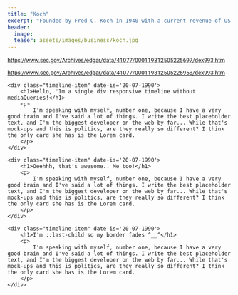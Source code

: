 ```yaml
---
title: "Koch"
excerpt: "Founded by Fred C. Koch in 1940 with a current revenue of ‎US $110 billion (2019)"
header:
  image: 
  teaser: assets/images/business/koch.jpg
---
```


https://www.sec.gov/Archives/edgar/data/41077/000119312505225697/dex993.htm

https://www.sec.gov/Archives/edgar/data/41077/000119312505225958/dex993.htm


<style type="text/css">
  
  // ----------------  THE BASICS

@import url('https://fonts.googleapis.com/css?family=Oswald|Roboto:400,700');

body {
	font-size: 14px;
	line-height: 1.5;
}

// ----------------  THE FONTS

h1, h2, h3, h4, h5, h6 {
	font-family: 'Oswald', sans-serif;
}

h1 {
	font-size: 2rem;
	margin-bottom: .5em;
}

p {
	font-family: 'Roboto', sans-serif;
	font-size: .8rem;
}

// ----------------  LAYOUT

.container {
	max-width: 1024px;
	width: 90%;
	margin: 0 auto;
}

// ----------------  THE FONTS

$border-color: rgba(black, .3);

.timeline-item {
	padding: 3em 2em 2em;
	position: relative;
	color: rgba(black, .7);
	border-left: 2px solid $border-color;
	
	p {
		font-size: 1rem;
	}
	
	&::before {
		content: attr(date-is);
		position: absolute;
		left: 2em;
		font-weight: bold;
		top: 1em;
		display: block;
		font-family: 'Roboto', sans-serif;
		font-weight: 700;
		font-size: .785rem;
	}

	&::after {
		width: 10px;
		height: 10px;
		display: block;
		top: 1em;
		position: absolute;
		left: -7px;
		border-radius: 10px;
		content: '';
		border: 2px solid $border-color;
		background: white;
	}

	&:last-child {
		border-image: linear-gradient(
			to bottom,
			$border-color 60%,
			rgba($border-color, 0)) 1 100%
		;
	}
}

</style>


<div class="container">
	
	<div class="timeline-item" date-is='20-07-1990'>
		<h1>Hello, 'Im a single div responsive timeline without mediaQueries!</h1>
		<p>
			I'm speaking with myself, number one, because I have a very good brain and I've said a lot of things. I write the best placeholder text, and I'm the biggest developer on the web by far... While that's mock-ups and this is politics, are they really so different? I think the only card she has is the Lorem card.
		</p>
	</div>
	
	<div class="timeline-item" date-is='20-07-1990'>
		<h1>Oeehhh, that's awesome.. Me too!</h1>
		<p>
			I'm speaking with myself, number one, because I have a very good brain and I've said a lot of things. I write the best placeholder text, and I'm the biggest developer on the web by far... While that's mock-ups and this is politics, are they really so different? I think the only card she has is the Lorem card.
		</p>
	</div>
	
	<div class="timeline-item" date-is='20-07-1990'>
		<h1>I'm ::last-child so my border fades ^__^</h1>
		<p>
			I'm speaking with myself, number one, because I have a very good brain and I've said a lot of things. I write the best placeholder text, and I'm the biggest developer on the web by far... While that's mock-ups and this is politics, are they really so different? I think the only card she has is the Lorem card.
		</p>
	</div>
	
</div>
